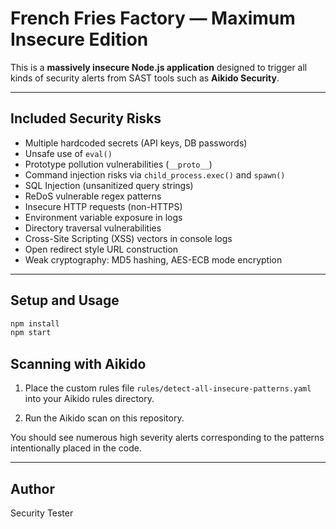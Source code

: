 # French Fries Factory — Maximum Insecure Edition

This is a **massively insecure Node.js application** designed to trigger all kinds of security alerts from SAST tools such as **Aikido Security**.

---

## Included Security Risks

- Multiple hardcoded secrets (API keys, DB passwords)
- Unsafe use of `eval()`
- Prototype pollution vulnerabilities (`__proto__`)
- Command injection risks via `child_process.exec()` and `spawn()`
- SQL Injection (unsanitized query strings)
- ReDoS vulnerable regex patterns
- Insecure HTTP requests (non-HTTPS)
- Environment variable exposure in logs
- Directory traversal vulnerabilities
- Cross-Site Scripting (XSS) vectors in console logs
- Open redirect style URL construction
- Weak cryptography: MD5 hashing, AES-ECB mode encryption

---

## Setup and Usage

```bash
npm install
npm start
```

## Scanning with Aikido

1. Place the custom rules file `rules/detect-all-insecure-patterns.yaml` into your Aikido rules directory.

2. Run the Aikido scan on this repository.

You should see numerous high severity alerts corresponding to the patterns intentionally placed in the code.

---

## Author

Security Tester